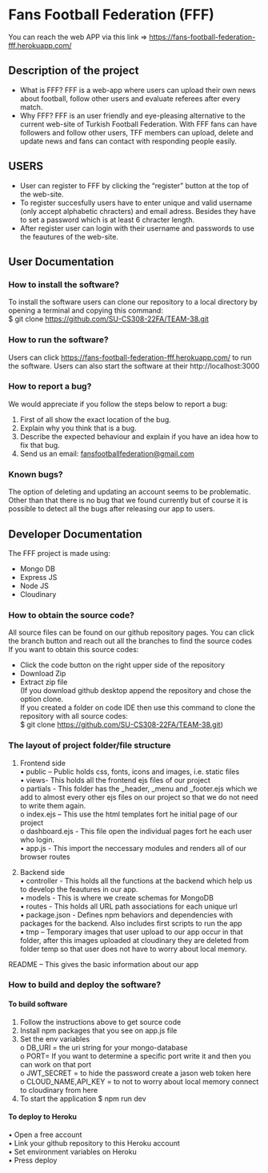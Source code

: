 # Fans Football Federation (FFF)
You can reach the web APP via this link =>  https://fans-football-federation-fff.herokuapp.com/
## Description of the project
- What is FFF?
FFF is a web-app where users can upload their own news about football, follow other users and evaluate referees after every match.
- Why FFF?
FFF is an user friendly and eye-pleasing alternative to the current web-site of Turkish Football Federation. With FFF fans can have followers and follow other users, TFF members can upload, delete and update news and fans can contact with responding people easily. 
## USERS
-	User can register to FFF by clicking the “register” button at the top of the web-site.
-	To register succesfully users have to enter unique and valid username (only accept alphabetic chracters) and email adress. Besides they have to set a password which is at least 6 chracter length.
-	After register user can login with their username and passwords to use the feautures of the web-site.
## User Documentation
### How to install the software?
To install the software users can clone our repository to a local directory by opening a terminal and copying this command:  
$ git clone https://github.com/SU-CS308-22FA/TEAM-38.git
### How to run the software?
Users can click https://fans-football-federation-fff.herokuapp.com/ to run the software.
Users can also start the software at their  http://localhost:3000
### How to report a bug?
We would appreciate if you follow the steps below to report a bug:
1.	First of all show the exact location of the bug.
2.	Explain why you think that is a bug.
3.	Describe the expected behaviour and explain if you have an idea how to fix that bug.
4.	Send us an email: fansfootballfederation@gmail.com
### Known bugs?
The option of deleting and updating an account seems to be problematic. Other than that there is no bug that we found currently but of course it is possible to detect all the bugs after releasing our app to users. 
## Developer Documentation
The FFF project is made using:
-	Mongo DB
-	Express JS
-	Node JS
-	Cloudinary
### How to obtain the source code?
All source files can be found on our github repository pages. You can click the branch button and reach out all the branches to find the source codes  
If you want to obtain this source codes:
-	Click the code button on the right upper side of the repository
-	Download Zip
-	Extract zip file  
(If you download github desktop append the repository and chose the option clone.   
If you created a folder on code IDE then use this command to clone the repository with all source codes:    
$ git clone https://github.com/SU-CS308-22FA/TEAM-38.git)

### The layout of project folder/file structure
1. Frontend side  
•	public – Public holds css, fonts, icons and images, i.e. static files  
•	views- This holds all the frontend ejs files of our project  
o	partials - This folder has the _header, _menu and _footer.ejs which we add to almost every other ejs files on our project so that we do not need to write them again.  
o	index.ejs – This use the html templates fort he initial page of our project  
o	dashboard.ejs - This file open the individual pages fort he each user who login.  
•	app.js - This import the neccessary modules and renders all of our browser routes  

2. Backend side  
•	controller - This holds all the functions at the backend which help us to develop the feautures in our app.  
•	models - This is where we create schemas for MongoDB  
•	routes - This holds all URL path associations for each unique url  
•	package.json - Defines npm behaviors and dependencies with packages for the backend. Also includes first scripts to run the app  
•	tmp – Temporary images that user upload to our app occur in that folder, after this images uploaded at cloudinary they are deleted from folder temp so that user does not have to worry about local memory.  

README – This gives the basic information about our app
### How to build and deploy the software?
#### To build software
1.	 Follow the instructions above to get source code  
2.	Install npm packages that you see on app.js file  
3.	Set the env variables  
o	DB_URI = the uri string for your mongo-database  
o	PORT= If you want to determine a specific port write it and then you can work on that port  
o	JWT_SECRET = to hide the password create a jason web token here  
o	CLOUD_NAME,API_KEY = to not to worry about local memory connect to cloudinary from here  
4.	To start the application
$ npm run dev
#### To deploy to Heroku
•	Open a free account  
•	Link your github repository to this Heroku account  
•	Set environment variables on Heroku  
•	Press deploy

